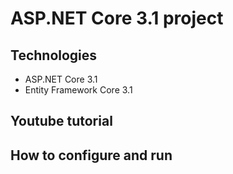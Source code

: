 # ASP.NET Core 3.1 project 
## Technologies
- ASP.NET Core 3.1
- Entity Framework Core 3.1
## Youtube tutorial
## How to configure and run


